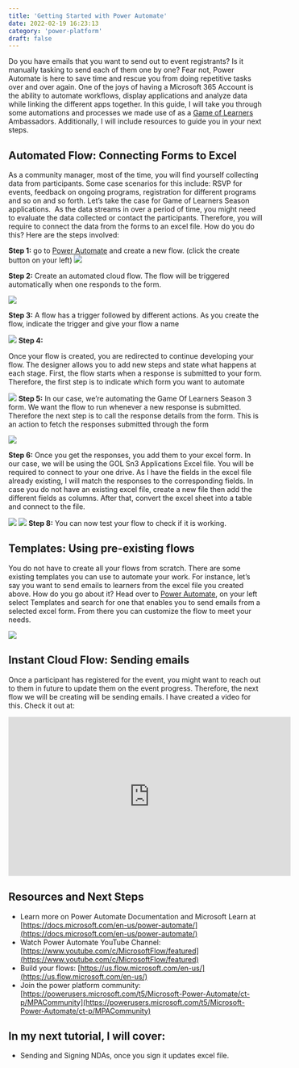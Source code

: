 ```yaml
---
title: 'Getting Started with Power Automate'
date: 2022-02-19 16:23:13
category: 'power-platform'
draft: false
---
```


Do you have emails that you want to send out to event registrants? Is it manually tasking to send each of them one by one? Fear not, Power Automate is here to save time and rescue you from doing repetitive tasks over and over again. One of the joys of having a Microsoft 365 Account is the ability to automate workflows, display applications and analyze data while linking the different apps together. In this guide, I will take you through some automations and processes we made use of as a [Game of Learners](https://aka.ms/gameoflearners) Ambassadors. Additionally, I will include resources to guide you in your next steps.

## **Automated Flow:** Connecting Forms to Excel

As a community manager, most of the time, you will find yourself collecting data from participants. Some case scenarios for this include: RSVP for events, feedback on ongoing programs, registration for different programs and so on and so forth. Let’s take the case for Game of Learners Season applications.  As the data streams in over a period of time, you might need to evaluate the data collected or contact the participants. Therefore, you will require to connect the data from the forms to an excel file. How do you do this? Here are the steps involved:

**Step 1:** go to [Power Automate](https://us.flow.microsoft.com/) and create a new flow. (click the create button on your left)
![](images/pa-001.png)

**Step 2:** Create an automated cloud flow. The flow will be triggered automatically when one responds to the form.


![](images/pa-002.png)

**Step 3:** A flow has a trigger followed by different actions. As you create the flow, indicate the trigger and give your flow a name

![](images/pa-003.png)
**Step 4:**

Once your flow is created, you are redirected to continue developing your flow. The designer allows you to add new steps and state what happens at each stage. First, the flow starts when a response is submitted to your form. Therefore, the first step is to indicate which form you want to automate

![](images/pa-004.png)
**Step 5:** In our case, we’re automating the Game Of Learners Season 3 form. We want the flow to run whenever a new response is submitted. Therefore the next step is to call the response details from the form. This is an action to fetch the responses submitted through the form

![](images/pa-005.png)

**Step 6:** Once you get the responses, you add them to your excel form. In our case, we will be using the GOL Sn3 Applications Excel file. You will be required to connect to your one drive. As I have the fields in the excel file already existing, I will match the responses to the corresponding fields. In case you do not have an existing excel file, create a new file then add the different fields as columns. After that, convert the excel sheet into a table and connect to the file.

![](images/pa-006.png)
![](images/pa-007.png)
**Step 8:** You can now test your flow to check if it is working.

## **Templates:** Using pre-existing flows

You do not have to create all your flows from scratch. There are some existing templates you can use to automate your work. For instance, let’s say you want to send emails to learners from the excel file you created above. How do you go about it? Head over to [Power Automate](https://us.flow.microsoft.com/), on your left select Templates and search for one that enables you to send emails from a selected excel form. From there you can customize the flow to meet your needs.

![](images/pa-008.png)

## **Instant Cloud Flow:** Sending emails

Once a participant has registered for the event, you might want to reach out to them in future to update them on the event progress. Therefore, the next flow we will be creating will be sending emails. I have created a video for this. Check it out at:

<iframe width="560" height="315" src="https://www.youtube.com/embed/jX-th_iW_ho" title="YouTube video player" frameborder="0" allow="accelerometer; autoplay; clipboard-write; encrypted-media; gyroscope; picture-in-picture" allowfullscreen></iframe>

## **Resources and Next Steps**

- Learn more on Power Automate Documentation and Microsoft Learn at [https://docs.microsoft.com/en-us/power-automate/](https://docs.microsoft.com/en-us/power-automate/)
- Watch Power Automate YouTube Channel: [https://www.youtube.com/c/MicrosoftFlow/featured](https://www.youtube.com/c/MicrosoftFlow/featured)
- Build your flows: [https://us.flow.microsoft.com/en-us/](https://us.flow.microsoft.com/en-us/)
- Join the power platform community: [https://powerusers.microsoft.com/t5/Microsoft-Power-Automate/ct-p/MPACommunity](https://powerusers.microsoft.com/t5/Microsoft-Power-Automate/ct-p/MPACommunity)

## In my next tutorial, I will cover:

- Sending and Signing NDAs, once you sign it updates excel file.